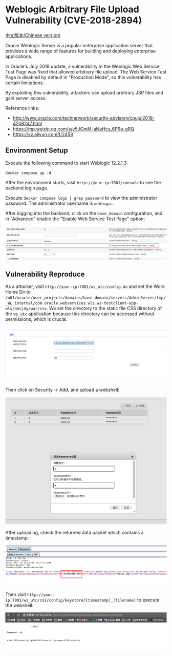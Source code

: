 # Weblogic Arbitrary File Upload Vulnerability (CVE-2018-2894)

[中文版本(Chinese version)](README.zh-cn.md)

Oracle Weblogic Server is a popular enterprise application server that provides a wide range of features for building and deploying enterprise applications.

In Oracle's July 2018 update, a vulnerability in the Weblogic Web Service Test Page was fixed that allowed arbitrary file upload. The Web Service Test Page is disabled by default in "Production Mode", so this vulnerability has certain limitations.

By exploiting this vulnerability, attackers can upload arbitrary JSP files and gain server access.

Reference links:

- http://www.oracle.com/technetwork/security-advisory/cpujul2018-4258247.html
- https://mp.weixin.qq.com/s/y5JGmM-aNaHcs_6P9a-gRQ
- https://xz.aliyun.com/t/2458

## Environment Setup

Execute the following command to start Weblogic 12.2.1.3:

```
docker compose up -d
```

After the environment starts, visit `http://your-ip:7001/console` to see the backend login page.

Execute `docker compose logs | grep password` to view the administrator password. The administrator username is `weblogic`.

After logging into the backend, click on the `base_domain` configuration, and in "Advanced" enable the "Enable Web Service Test Page" option:

![](img/1.png)

## Vulnerability Reproduce

As a attacker, visit `http://your-ip:7001/ws_utc/config.do` and set the Work Home Dir to `/u01/oracle/user_projects/domains/base_domain/servers/AdminServer/tmp/_WL_internal/com.oracle.webservices.wls.ws-testclient-app-wls/4mcj4y/war/css`. We set the directory to the static file CSS directory of the `ws_utc` application because this directory can be accessed without permissions, which is crucial.

![](img/2.png)

Then click on Security -> Add, and upload a webshell:

![](img/3.png)

After uploading, check the returned data packet which contains a timestamp:

![](img/4.png)

Then visit `http://your-ip:7001/ws_utc/css/config/keystore/[timestamp]_[filename]` to execute the webshell:

![](img/5.png)
